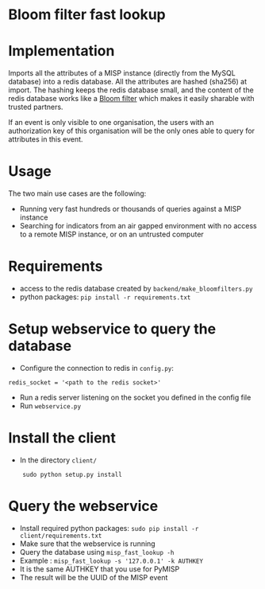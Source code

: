 Bloom filter fast lookup
========================


# Implementation

Imports all the attributes of a MISP instance (directly from the MySQL
database) into a redis database. All the attributes are hashed (sha256) at
import. The hashing keeps the redis database small, and the content of the
redis database works like a [Bloom filter](https://en.wikipedia.org/wiki/Bloom_filter)
which makes it easily sharable with trusted partners.

If an event is only visible to one organisation, the users with an authorization
key of this organisation will be the only ones able to query for attributes in this event.

# Usage

The two main use cases are the following:

* Running very fast hundreds or thousands of queries against a MISP instance
* Searching for indicators from an air gapped environment with no access to a
  remote MISP instance, or on an untrusted computer

# Requirements

* access to the redis database created by `backend/make_bloomfilters.py`
* python packages: `pip install -r requirements.txt`

# Setup webservice to query the database

* Configure the connection to redis in `config.py`:

 ```
redis_socket = '<path to the redis socket>'
 ```

* Run a redis server listening on the socket you defined in the config file
* Run `webservice.py`

# Install the client

* In the directory `client/`

```
    sudo python setup.py install
```

# Query the webservice

* Install required python packages: `sudo pip install -r client/requirements.txt`
* Make sure that the webservice is running
* Query the database using `misp_fast_lookup -h`
* Example : `misp_fast_lookup -s '127.0.0.1' -k AUTHKEY`
* It is the same AUTHKEY that you use for PyMISP
* The result will be the UUID of the MISP event

